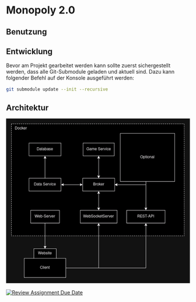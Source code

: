 # Monopoly 2.0

## Benutzung

## Entwicklung

Bevor am Projekt gearbeitet werden kann sollte zuerst sichergestellt werden, dass
alle Git-Submodule geladen und aktuell sind. Dazu kann folgender Befehl auf der
Konsole ausgeführt werden:

```bash
git submodule update --init --recursive
```

## Architektur

![Skizze der Architektur](./documentation/images/architektur-skizze.png)

[![Review Assignment Due Date](https://classroom.github.com/assets/deadline-readme-button-22041afd0340ce965d47ae6ef1cefeee28c7c493a6346c4f15d667ab976d596c.svg)](https://classroom.github.com/a/YfrAWYyB)
